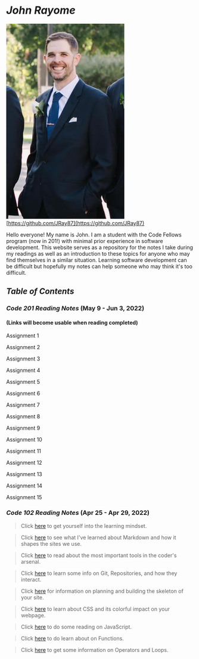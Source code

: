 # ***John Rayome***

![Me](ProfilePhoto.jpg)
[https://github.com/JRay87](https://github.com/JRay87)

Hello everyone! My name is John. I am a student with the Code Fellows program (now in 201!) with minimal prior experience in software development. This website serves as a repository for the notes I take during my readings as well as an introduction to these topics for anyone who may find themselves in a similar situation. Learning software development can be difficult but hopefully my notes can help someone who may think it's too difficult.  

## *Table of Contents*

### *Code 201 Reading Notes* (May 9 - Jun 3, 2022)

#### (Links will become usable when reading completed)

Assignment 1

Assignment 2

Assignment 3

Assignment 4

Assignment 5

Assignment 6

Assignment 7

Assignment 8

Assignment 9

Assignment 10

Assignment 11

Assignment 12

Assignment 13

Assignment 14

Assignment 15

### *Code 102 Reading Notes* (Apr 25 - Apr 29, 2022)

> Click [here](GrowthMindset.md) to get yourself into the learning mindset.

> Click [here](Mrkdwnnotes.md) to see what I've learned about Markdown and how it shapes the sites we use.

> Click [here](CodersComp.md) to read about the most important tools in the coder's arsenal.

> Click [here](GitRepositories.md) to learn some info on Git, Repositories, and how they interact.

> Click [here](Basicsofhtml.md) for information on planning and building the skeleton of your site.

> Click [here](CSSNotes.md) to learn about CSS and its colorful impact on your webpage.

> Click [here](JSNotes.md) to do some reading on JavaScript.

>Click [here](Functions.md) to do learn about on Functions.

> Click [here](Loops.md) to get some information on Operators and Loops.
